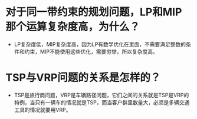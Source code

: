 
# 对于同一带约束的规划问题，LP和MIP那个运算复杂度高，为什么？
- LP复杂度低，MIP复杂度高，因为LP有数学优化在里面，不需要满足整数的条件和约束，MIP不能使用这些优化，需要穷举，所以复杂度高。



# TSP与VRP问题的关系是怎样的？
- TSP是旅行商问题，VRP是车辆路径问题，它们之间的关系就是TSP是VRP的特例，当只有一辆车的情况就是TSP，而当客户群里数量大，必须是多辆交通工具的情况就要用VRP。

